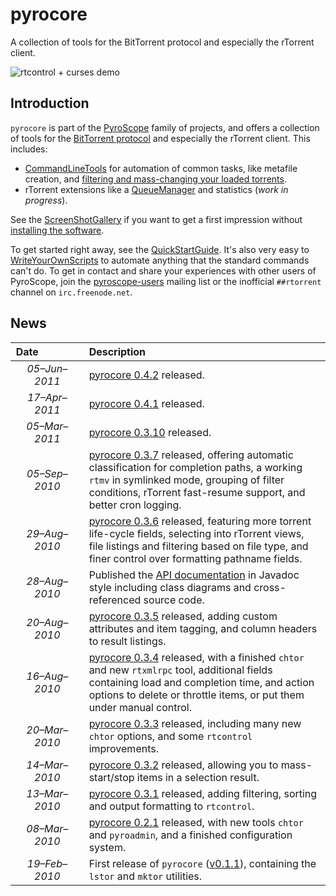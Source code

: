 # pyrocore

A collection of tools for the BitTorrent protocol and especially the rTorrent client.

![rtcontrol + curses demo](https://raw.githubusercontent.com/pyroscope/pyroscope/master/pyrocore/docs/videos/rtcontrol-curses.gif)


## Introduction

``pyrocore`` is part of the
[PyroScope](https://github.com/pyroscope/pyroscope/blob/wiki/PyroScope.md)
family of projects, and offers a collection of tools for the
[BitTorrent protocol](https://github.com/pyroscope/pyroscope/blob/wiki/BitTorrent.md)
and especially the rTorrent client. This includes:

 * [CommandLineTools](https://github.com/pyroscope/pyroscope/blob/wiki/CommandLineTools.md) for automation of common tasks, like metafile creation, and [filtering and mass-changing your loaded torrents](https://github.com/pyroscope/pyroscope/blob/wiki/RtControlExamples.md).
 * rTorrent extensions like a [QueueManager](https://github.com/pyroscope/pyroscope/blob/wiki/QueueManager.md) and statistics (_work in progress_).

See the
[ScreenShotGallery](https://github.com/pyroscope/pyroscope/blob/wiki/ScreenShotGallery.md)
if you want to get a first impression
without [installing the software](https://github.com/pyroscope/pyroscope/blob/wiki/QuickStartGuide.md).

To get started right away, see the
[QuickStartGuide](https://github.com/pyroscope/pyroscope/blob/wiki/QuickStartGuide.md).
It's also very easy to
[WriteYourOwnScripts](https://github.com/pyroscope/pyroscope/blob/wiki/WriteYourOwnScripts.md)
to automate anything that the standard commands can't do.
To get in contact and share your experiences with other users of PyroScope,
join the [pyroscope-users](http://groups.google.com/group/pyroscope-users) mailing list
or the inofficial ``##rtorrent`` channel on ``irc.freenode.net``.


## News

Date     | Description
:-------------------: | :----
*05–Jun–2011* | [pyrocore 0.4.2](http://freshmeat.net/projects/pyrocore/releases/332769) released.
*17–Apr–2011* | [pyrocore 0.4.1](http://freshmeat.net/projects/pyrocore/releases/331021) released.
*05–Mar–2011* | [pyrocore 0.3.10](http://freshmeat.net/projects/pyrocore/releases/329060) released.
*05–Sep–2010* | [pyrocore 0.3.7](http://pypi.python.org/pypi?:action=display&name=pyrocore&version=0.3.7) released, offering automatic classification for completion paths, a working `rtmv` in symlinked mode, grouping of filter conditions, rTorrent fast-resume support, and better cron logging.
*29–Aug–2010* | [pyrocore 0.3.6](http://pypi.python.org/pypi?:action=display&name=pyrocore&version=0.3.6) released, featuring more torrent life-cycle fields, selecting into rTorrent views, file listings and filtering based on file type, and finer control over formatting pathname fields.
*28–Aug–2010* | Published the [API documentation](http://packages.python.org/pyrocore/apidocs/index.html) in Javadoc style including class diagrams and cross-referenced source code.
*20–Aug–2010* | [pyrocore 0.3.5](http://pypi.python.org/pypi?:action=display&name=pyrocore&version=0.3.5) released, adding custom attributes and item tagging, and column headers to result listings.
*16–Aug–2010* | [pyrocore 0.3.4](http://pypi.python.org/pypi?:action=display&name=pyrocore&version=0.3.4) released, with a finished `chtor` and new `rtxmlrpc` tool, additional fields containing load and completion time, and action options to delete or throttle items, or put them under manual control.
*20–Mar–2010* | [pyrocore 0.3.3](http://pypi.python.org/pypi?:action=display&name=pyrocore&version=0.3.3) released, including many new `chtor` options, and some `rtcontrol` improvements.
*14–Mar–2010* | [pyrocore 0.3.2](http://pypi.python.org/pypi?:action=display&name=pyrocore&version=0.3.2) released, allowing you to mass-start/stop items in a selection result.
*13–Mar–2010* | [pyrocore 0.3.1](http://pypi.python.org/pypi?:action=display&name=pyrocore&version=0.3.1) released, adding filtering, sorting and output formatting to `rtcontrol`.
*08–Mar–2010* | [pyrocore 0.2.1](http://pypi.python.org/pypi?:action=display&name=pyrocore&version=0.2.1) released, with new tools `chtor` and `pyroadmin`, and a finished configuration system.
*19–Feb–2010* | First release of `pyrocore` ([v0.1.1](http://pypi.python.org/pypi?:action=display&name=pyrocore&version=0.1.1)), containing the `lstor` and `mktor` utilities.
